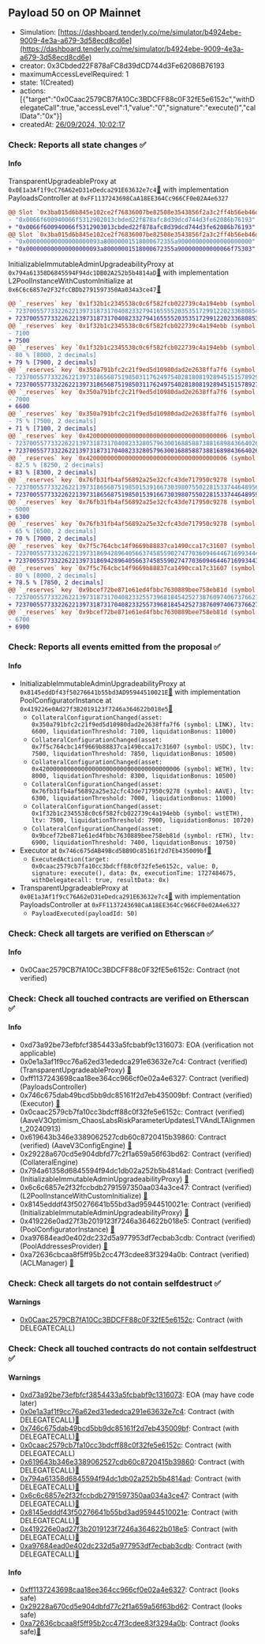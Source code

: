 ## Payload 50 on OP Mainnet

- Simulation: [https://dashboard.tenderly.co/me/simulator/b4924ebe-9009-4e3a-a679-3d58ecd8cd6e](https://dashboard.tenderly.co/me/simulator/b4924ebe-9009-4e3a-a679-3d58ecd8cd6e)
- creator: 0x3Cbded22F878aFC8d39dCD744d3Fe62086B76193
- maximumAccessLevelRequired: 1
- state: 1(Created)
- actions: [{"target":"0x0Caac2579CB7fA10Cc3BDCFF88c0F32fE5e6152c","withDelegateCall":true,"accessLevel":1,"value":"0","signature":"execute()","callData":"0x"}]
- createdAt: [26/09/2024, 10:02:17](https://optimistic.etherscan.io/tx/0xd1aa00e8ef17edebe07c4b12b99e5017499ce99d410d7b04a6dc764b2f4b9ecb)

### Check: Reports all state changes :white_check_mark:

#### Info


TransparentUpgradeableProxy at `0x0E1a3Af1f9cC76A62eD31eDedca291E63632e7c4`[:ghost:](https://github.com/bgd-labs/aave-address-book "GovernanceV3Optimism.PAYLOADS_CONTROLLER") with implementation PayloadsController at `0xFF1137243698CaA18EE364Cc966CF0e02A4e6327`
```diff
@@ Slot `0x3ba015d6b845e102ce2f76836007be82508e3543856f2a3c2ff4b56eb46d920e` @@
- "0x0066f600940066f5312902013cbded22f878afc8d39dcd744d3fe62086b76193"
+ "0x0066f600940066f5312903013cbded22f878afc8d39dcd744d3fe62086b76193"
@@ Slot `0x3ba015d6b845e102ce2f76836007be82508e3543856f2a3c2ff4b56eb46d920f` @@
- "0x000000000000000000093a80000001518000672355a900000000000000000000"
+ "0x000000000000000000093a80000001518000672355a900000000000066f75303"
```

InitializableImmutableAdminUpgradeabilityProxy at `0x794a61358D6845594F94dc1DB02A252b5b4814aD`[:ghost:](https://github.com/bgd-labs/aave-address-book "AaveV3Optimism.POOL") with implementation L2PoolInstanceWithCustomInitialize at `0x6C6c6857e2F32fcCBDb2791597350Aa034a3ce47`[:ghost:](https://github.com/bgd-labs/aave-address-book "AaveV3Optimism.POOL_IMPL")
```diff
@@ `_reserves` key `0x1f32b1c2345538c0c6f582fcb022739c4a194ebb (symbol: wstETH).configuration.data` @@
- 7237005577332262213973187317040823327941655552035351729912202336808546081724
+ 7237005577332262213973187317040823327941655552035351729912202336808539528524
@@ `_reserves` key `0x1f32b1c2345538c0c6f582fcb022739c4a194ebb (symbol: wstETH).configuration.data_decoded.ltv` @@
- 7100
+ 7500
@@ `_reserves` key `0x1f32b1c2345538c0c6f582fcb022739c4a194ebb (symbol: wstETH).configuration.data_decoded.liquidationThreshold` @@
- 80 % [8000, 2 decimals]
+ 79 % [7900, 2 decimals]
@@ `_reserves` key `0x350a791bfc2c21f9ed5d10980dad2e2638ffa7f6 (symbol: LINK).configuration.data` @@
- 7237005577332262213973186568751985031176249754028180819289451515789297064792
+ 7237005577332262213973186568751985031176249754028180819289451515789270849992
@@ `_reserves` key `0x350a791bfc2c21f9ed5d10980dad2e2638ffa7f6 (symbol: LINK).configuration.data_decoded.ltv` @@
- 7000
+ 6600
@@ `_reserves` key `0x350a791bfc2c21f9ed5d10980dad2e2638ffa7f6 (symbol: LINK).configuration.data_decoded.liquidationThreshold` @@
- 75 % [7500, 2 decimals]
+ 71 % [7100, 2 decimals]
@@ `_reserves` key `0x4200000000000000000000000000000000000006 (symbol: WETH).configuration.data` @@
- 7237005577332262213973187317040823328057963001688588738816898436640265609024
+ 7237005577332262213973187317040823328057963001688588738816898436640268885824
@@ `_reserves` key `0x4200000000000000000000000000000000000006 (symbol: WETH).configuration.data_decoded.liquidationThreshold` @@
- 82.5 % [8250, 2 decimals]
+ 83 % [8300, 2 decimals]
@@ `_reserves` key `0x76fb31fb4af56892a25e32cfc43de717950c9278 (symbol: AAVE).configuration.data` @@
- 7237005577332262213973186568751985015391667303980755022815337446489565959048
+ 7237005577332262213973186568751985015391667303980755022815337446489598728348
@@ `_reserves` key `0x76fb31fb4af56892a25e32cfc43de717950c9278 (symbol: AAVE).configuration.data_decoded.ltv` @@
- 5000
+ 6300
@@ `_reserves` key `0x76fb31fb4af56892a25e32cfc43de717950c9278 (symbol: AAVE).configuration.data_decoded.liquidationThreshold` @@
- 65 % [6500, 2 decimals]
+ 70 % [7000, 2 decimals]
@@ `_reserves` key `0x7f5c764cbc14f9669b88837ca1490cca17c31607 (symbol: USDC).configuration.data` @@
- 7237005577332262213973186942896405663745855902747703609464467169934445649228
+ 7237005577332262213973186942896405663745855902747703609464467169934435818828
@@ `_reserves` key `0x7f5c764cbc14f9669b88837ca1490cca17c31607 (symbol: USDC).configuration.data_decoded.liquidationThreshold` @@
- 80 % [8000, 2 decimals]
+ 78.5 % [7850, 2 decimals]
@@ `_reserves` key `0x9bcef72be871e61ed4fbbc7630889bee758eb81d (symbol: rETH).configuration.data` @@
- 7237005577332262213973187317040823325573968184542527387609740673766272801324
+ 7237005577332262213973187317040823325573968184542527387609740673766272801524
@@ `_reserves` key `0x9bcef72be871e61ed4fbbc7630889bee758eb81d (symbol: rETH).configuration.data_decoded.ltv` @@
- 6700
+ 6900
```


### Check: Reports all events emitted from the proposal :white_check_mark:

#### Info

- InitializableImmutableAdminUpgradeabilityProxy at `0x8145eddDf43f50276641b55bd3AD95944510021E`[:ghost:](https://github.com/bgd-labs/aave-address-book "AaveV3Optimism.POOL_CONFIGURATOR") with implementation PoolConfiguratorInstance at `0x419226e0Ad27f3B2019123f7246a364622b018e5`[:ghost:](https://github.com/bgd-labs/aave-address-book "AaveV3Optimism.POOL_CONFIGURATOR_IMPL")
  - `CollateralConfigurationChanged(asset: 0x350a791bfc2c21f9ed5d10980dad2e2638ffa7f6 (symbol: LINK), ltv: 6600, liquidationThreshold: 7100, liquidationBonus: 11000)`
  - `CollateralConfigurationChanged(asset: 0x7f5c764cbc14f9669b88837ca1490cca17c31607 (symbol: USDC), ltv: 7500, liquidationThreshold: 7850, liquidationBonus: 10500)`
  - `CollateralConfigurationChanged(asset: 0x4200000000000000000000000000000000000006 (symbol: WETH), ltv: 8000, liquidationThreshold: 8300, liquidationBonus: 10500)`
  - `CollateralConfigurationChanged(asset: 0x76fb31fb4af56892a25e32cfc43de717950c9278 (symbol: AAVE), ltv: 6300, liquidationThreshold: 7000, liquidationBonus: 11000)`
  - `CollateralConfigurationChanged(asset: 0x1f32b1c2345538c0c6f582fcb022739c4a194ebb (symbol: wstETH), ltv: 7500, liquidationThreshold: 7900, liquidationBonus: 10720)`
  - `CollateralConfigurationChanged(asset: 0x9bcef72be871e61ed4fbbc7630889bee758eb81d (symbol: rETH), ltv: 6900, liquidationThreshold: 7400, liquidationBonus: 10750)`
- Executor at `0x746c675dAB49Bcd5BB9Dc85161f2d7Eb435009bf`[:ghost:](https://github.com/bgd-labs/aave-address-book "AaveV3Optimism.ACL_ADMIN, GovernanceV3Optimism.EXECUTOR_LVL_1")
  - `ExecutedAction(target: 0x0caac2579cb7fa10cc3bdcff88c0f32fe5e6152c, value: 0, signature: execute(), data: 0x, executionTime: 1727484675, withDelegatecall: true, resultData: 0x)`
- TransparentUpgradeableProxy at `0x0E1a3Af1f9cC76A62eD31eDedca291E63632e7c4`[:ghost:](https://github.com/bgd-labs/aave-address-book "GovernanceV3Optimism.PAYLOADS_CONTROLLER") with implementation PayloadsController at `0xFF1137243698CaA18EE364Cc966CF0e02A4e6327`
  - `PayloadExecuted(payloadId: 50)`

### Check: Check all targets are verified on Etherscan :white_check_mark:

#### Info

- 0x0Caac2579CB7fA10Cc3BDCFF88c0F32fE5e6152c: Contract (not verified) 

### Check: Check all touched contracts are verified on Etherscan :white_check_mark:

#### Info

- 0xd73a92be73efbfcf3854433a5fcbabf9c1316073: EOA (verification not applicable)
- 0x0e1a3af1f9cc76a62ed31ededca291e63632e7c4: Contract (verified) (TransparentUpgradeableProxy) [:ghost:](https://github.com/bgd-labs/aave-address-book "GovernanceV3Optimism.PAYLOADS_CONTROLLER")
- 0xff1137243698caa18ee364cc966cf0e02a4e6327: Contract (verified) (PayloadsController) 
- 0x746c675dab49bcd5bb9dc85161f2d7eb435009bf: Contract (verified) (Executor) [:ghost:](https://github.com/bgd-labs/aave-address-book "AaveV3Optimism.ACL_ADMIN, GovernanceV3Optimism.EXECUTOR_LVL_1")
- 0x0caac2579cb7fa10cc3bdcff88c0f32fe5e6152c: Contract (verified) (AaveV3Optimism_ChaosLabsRiskParameterUpdatesLTVAndLTAlignment_20240913) 
- 0x619643b346e3389062527cdb60c8720415b39860: Contract (verified) (AaveV3ConfigEngine) [:ghost:](https://github.com/bgd-labs/aave-address-book "AaveV3Optimism.CONFIG_ENGINE")
- 0x29228a670cd5e904dbfd77c2f1a659a56f63bd62: Contract (verified) (CollateralEngine) 
- 0x794a61358d6845594f94dc1db02a252b5b4814ad: Contract (verified) (InitializableImmutableAdminUpgradeabilityProxy) [:ghost:](https://github.com/bgd-labs/aave-address-book "AaveV3Optimism.POOL")
- 0x6c6c6857e2f32fccbdb2791597350aa034a3ce47: Contract (verified) (L2PoolInstanceWithCustomInitialize) [:ghost:](https://github.com/bgd-labs/aave-address-book "AaveV3Optimism.POOL_IMPL")
- 0x8145edddf43f50276641b55bd3ad95944510021e: Contract (verified) (InitializableImmutableAdminUpgradeabilityProxy) [:ghost:](https://github.com/bgd-labs/aave-address-book "AaveV3Optimism.POOL_CONFIGURATOR")
- 0x419226e0ad27f3b2019123f7246a364622b018e5: Contract (verified) (PoolConfiguratorInstance) [:ghost:](https://github.com/bgd-labs/aave-address-book "AaveV3Optimism.POOL_CONFIGURATOR_IMPL")
- 0xa97684ead0e402dc232d5a977953df7ecbab3cdb: Contract (verified) (PoolAddressesProvider) [:ghost:](https://github.com/bgd-labs/aave-address-book "AaveV3Optimism.POOL_ADDRESSES_PROVIDER")
- 0xa72636cbcaa8f5ff95b2cc47f3cdee83f3294a0b: Contract (verified) (ACLManager) [:ghost:](https://github.com/bgd-labs/aave-address-book "AaveV3Optimism.ACL_MANAGER")

### Check: Check all targets do not contain selfdestruct :white_check_mark:

#### Warnings

- [0x0Caac2579CB7fA10Cc3BDCFF88c0F32fE5e6152c](https://optimistic.etherscan.io/address/0x0Caac2579CB7fA10Cc3BDCFF88c0F32fE5e6152c): Contract (with DELEGATECALL)

### Check: Check all touched contracts do not contain selfdestruct :white_check_mark:

#### Warnings

- [0xd73a92be73efbfcf3854433a5fcbabf9c1316073](https://optimistic.etherscan.io/address/0xd73a92be73efbfcf3854433a5fcbabf9c1316073): EOA (may have code later)
- [0x0e1a3af1f9cc76a62ed31ededca291e63632e7c4](https://optimistic.etherscan.io/address/0x0e1a3af1f9cc76a62ed31ededca291e63632e7c4): Contract (with DELEGATECALL)[:ghost:](https://github.com/bgd-labs/aave-address-book "GovernanceV3Optimism.PAYLOADS_CONTROLLER")
- [0x746c675dab49bcd5bb9dc85161f2d7eb435009bf](https://optimistic.etherscan.io/address/0x746c675dab49bcd5bb9dc85161f2d7eb435009bf): Contract (with DELEGATECALL)[:ghost:](https://github.com/bgd-labs/aave-address-book "AaveV3Optimism.ACL_ADMIN, GovernanceV3Optimism.EXECUTOR_LVL_1")
- [0x0caac2579cb7fa10cc3bdcff88c0f32fe5e6152c](https://optimistic.etherscan.io/address/0x0caac2579cb7fa10cc3bdcff88c0f32fe5e6152c): Contract (with DELEGATECALL)
- [0x619643b346e3389062527cdb60c8720415b39860](https://optimistic.etherscan.io/address/0x619643b346e3389062527cdb60c8720415b39860): Contract (with DELEGATECALL)[:ghost:](https://github.com/bgd-labs/aave-address-book "AaveV3Optimism.CONFIG_ENGINE")
- [0x794a61358d6845594f94dc1db02a252b5b4814ad](https://optimistic.etherscan.io/address/0x794a61358d6845594f94dc1db02a252b5b4814ad): Contract (with DELEGATECALL)[:ghost:](https://github.com/bgd-labs/aave-address-book "AaveV3Optimism.POOL")
- [0x6c6c6857e2f32fccbdb2791597350aa034a3ce47](https://optimistic.etherscan.io/address/0x6c6c6857e2f32fccbdb2791597350aa034a3ce47): Contract (with DELEGATECALL)[:ghost:](https://github.com/bgd-labs/aave-address-book "AaveV3Optimism.POOL_IMPL")
- [0x8145edddf43f50276641b55bd3ad95944510021e](https://optimistic.etherscan.io/address/0x8145edddf43f50276641b55bd3ad95944510021e): Contract (with DELEGATECALL)[:ghost:](https://github.com/bgd-labs/aave-address-book "AaveV3Optimism.POOL_CONFIGURATOR")
- [0x419226e0ad27f3b2019123f7246a364622b018e5](https://optimistic.etherscan.io/address/0x419226e0ad27f3b2019123f7246a364622b018e5): Contract (with DELEGATECALL)[:ghost:](https://github.com/bgd-labs/aave-address-book "AaveV3Optimism.POOL_CONFIGURATOR_IMPL")
- [0xa97684ead0e402dc232d5a977953df7ecbab3cdb](https://optimistic.etherscan.io/address/0xa97684ead0e402dc232d5a977953df7ecbab3cdb): Contract (with DELEGATECALL)[:ghost:](https://github.com/bgd-labs/aave-address-book "AaveV3Optimism.POOL_ADDRESSES_PROVIDER")

#### Info

- [0xff1137243698caa18ee364cc966cf0e02a4e6327](https://optimistic.etherscan.io/address/0xff1137243698caa18ee364cc966cf0e02a4e6327): Contract (looks safe)
- [0x29228a670cd5e904dbfd77c2f1a659a56f63bd62](https://optimistic.etherscan.io/address/0x29228a670cd5e904dbfd77c2f1a659a56f63bd62): Contract (looks safe)
- [0xa72636cbcaa8f5ff95b2cc47f3cdee83f3294a0b](https://optimistic.etherscan.io/address/0xa72636cbcaa8f5ff95b2cc47f3cdee83f3294a0b): Contract (looks safe)[:ghost:](https://github.com/bgd-labs/aave-address-book "AaveV3Optimism.ACL_MANAGER")

